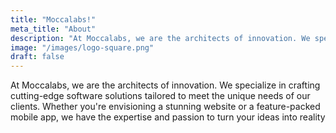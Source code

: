 ```yaml
---
title: "Moccalabs!"
meta_title: "About"
description: "At Moccalabs, we are the architects of innovation. We specialize in crafting cutting-edge software solutions tailored to meet the unique needs of our clients. Whether you're envisioning a stunning website or a feature-packed mobile app, we have the expertise and passion to turn your ideas into reality"
image: "/images/logo-square.png"
draft: false
---
```


At Moccalabs, we are the architects of innovation. We specialize in crafting cutting-edge software solutions tailored to meet the unique needs of our clients. Whether you're envisioning a stunning website or a feature-packed mobile app, we have the expertise and passion to turn your ideas into reality
